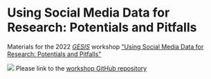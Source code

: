 # Using Social Media Data for Research: Potentials and Pitfalls

Materials for the 2022 [*GESIS*](https://www.gesis.org/en/home/) workshop ["Using Social Media Data for Research: Potentials and Pitfalls"](https://training.gesis.org/?site=pDetails&child=full&pID=0x20D86302D1294F288029170F57B3E6D5)

[![](https://licensebuttons.net/l/by/3.0/80x15.png)](https://creativecommons.org/licenses/by/4.0/) 
Please link to the [workshop GitHub repository](https://github.com/Indiiigo/social_media_data_research_2022/)
